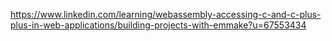 
https://www.linkedin.com/learning/webassembly-accessing-c-and-c-plus-plus-in-web-applications/building-projects-with-emmake?u=67553434